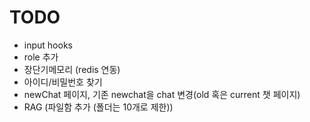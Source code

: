 # TODO

- input hooks
- role 추가
- 장단기메모리 (redis 연동)
- 아이디/비밀번호 찾기
- newChat 페이지, 기존 newchat을 chat 변경(old 혹은 current 챗 페이지)
- RAG (파일함 추가 (폴더는 10개로 제한))

